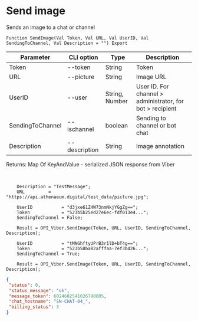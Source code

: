﻿---
sidebar_position: 2
---

# Send image
 Sends an image to a chat or channel



`Function SendImage(Val Token, Val URL, Val UserID, Val SendingToChannel, Val Description = "") Export`

  | Parameter | CLI option | Type | Description |
  |-|-|-|-|
  | Token | --token | String | Token |
  | URL | --picture | String | Image URL |
  | UserID | --user | String, Number | User ID. For channel > administrator, for bot > recipient |
  | SendingToChannel | --ischannel | boolean | Sending to channel or bot chat |
  | Description | --description | String | Image annotation |

  
  Returns:  Map Of KeyAndValue - serialized JSON response from Viber

<br/>




```bsl title="Code example"
    Description = "TestMessage";
    URL         = "https://api.athenaeum.digital/test_data/picture.jpg";

    UserID           = "d3jxe61Z4W73nmNkjYGgZg==";
    Token            = "523b5b25ed27e6ec-fdf013e4...";
    SendingToChannel = False;

    Result = OPI_Viber.SendImage(Token, URL, UserID, SendingToChannel, Description);

    UserID           = "tMNGhftyUPrB3r1lD+bT4g==";
    Token            = "523b58ba82afffaa-7ef3b426...";
    SendingToChannel = True;

    Result = OPI_Viber.SendImage(Token, URL, UserID, SendingToChannel, Description);
```
 



```json title="Result"
{
 "status": 0,
 "status_message": "ok",
 "message_token": 6024682541026790805,
 "chat_hostname": "SN-CHAT-04_",
 "billing_status": 3
}
```
